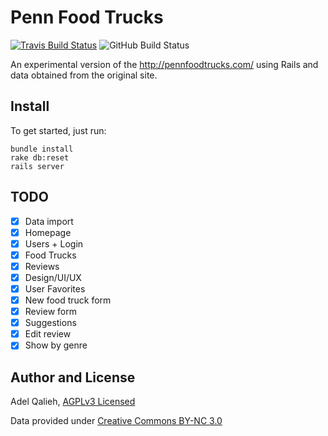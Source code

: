 # Penn Food Trucks

[![Travis Build Status](https://travis-ci.org/adelq/pennfoodtrucks.svg?branch=master)](https://travis-ci.org/adelq/pennfoodtrucks)
![GitHub Build Status](https://github.com/adelq/pennfoodtrucks/workflows/CI/badge.svg)

An experimental version of the http://pennfoodtrucks.com/ using Rails and data
obtained from the original site.

## Install

To get started, just run:

    bundle install
    rake db:reset
    rails server

## TODO

 - [X] Data import
 - [X] Homepage
 - [X] Users + Login
 - [X] Food Trucks
 - [X] Reviews
 - [X] Design/UI/UX
 - [X] User Favorites
 - [X] New food truck form
 - [X] Review form
 - [X] Suggestions
 - [X] Edit review
 - [X] Show by genre

## Author and License

Adel Qalieh, [AGPLv3 Licensed](LICENSE)

Data provided under [Creative Commons BY-NC 3.0](https://creativecommons.org/licenses/by-nc/3.0/)
